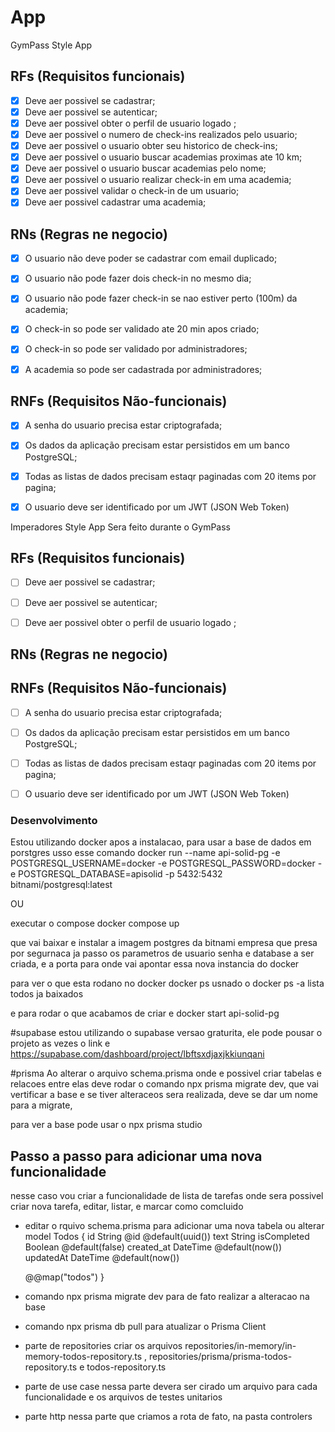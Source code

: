 # App

GymPass Style App

## RFs (Requisitos funcionais) 

- [x] Deve aer possivel se cadastrar;
- [x] Deve aer possivel se autenticar;
- [x] Deve aer possivel obter o perfil de usuario logado ;
- [x] Deve aer possivel o numero de check-ins realizados pelo usuario;
- [x] Deve aer possivel o usuario obter seu historico de check-ins;
- [x] Deve aer possivel o usuario buscar academias proximas ate 10 km;
- [x] Deve aer possivel o usuario buscar academias pelo nome;
- [x] Deve aer possivel o usuario realizar check-in em uma academia;
- [x] Deve aer possivel validar o check-in de um usuario;
- [x] Deve aer possivel cadastrar uma academia;

## RNs (Regras ne negocio)

- [x] O usuario não deve poder se cadastrar com email duplicado;
- [x] O usuario não pode fazer dois check-in no mesmo dia;
- [x] O usuario não pode fazer check-in se nao estiver perto (100m) da academia;
- [x] O check-in so pode ser validado ate 20 min apos criado;
- [x] O check-in so pode ser validado por administradores;
- [x] A academia so pode ser cadastrada por administradores;



## RNFs (Requisitos Não-funcionais) 

- [x] A senha do usuario precisa estar criptografada;
- [x] Os dados da aplicação precisam estar persistidos em um banco PostgreSQL;
- [x] Todas as listas de dados precisam estaqr paginadas com 20 items por pagina;
- [x] O usuario deve ser identificado por um JWT (JSON Web Token)



Imperadores Style App
Sera feito durante o GymPass

## RFs (Requisitos funcionais) 

- [ ] Deve aer possivel se cadastrar;
- [ ] Deve aer possivel se autenticar;
- [ ] Deve aer possivel obter o perfil de usuario logado ;


## RNs (Regras ne negocio)

## RNFs (Requisitos Não-funcionais) 

- [ ] A senha do usuario precisa estar criptografada;
- [ ] Os dados da aplicação precisam estar persistidos em um banco PostgreSQL;
- [ ] Todas as listas de dados precisam estaqr paginadas com 20 items por pagina;
- [ ] O usuario deve ser identificado por um JWT (JSON Web Token)





### Desenvolvimento 

Estou utilizando docker 
apos a instalacao, para usar a base de dados em porstgres usso esse comando 
docker run --name api-solid-pg -e POSTGRESQL_USERNAME=docker -e POSTGRESQL_PASSWORD=docker -e POSTGRESQL_DATABASE=apisolid -p 5432:5432 bitnami/postgresql:latest

OU

executar o compose 
docker compose up 

que vai baixar e instalar a imagem postgres da bitnami empresa que presa por segurnaca
ja passo os parametros de usuario senha e database a ser criada, e a porta para onde vai apontar essa nova instancia do docker 

para ver o que esta rodano no docker 
docker ps 
usnado o docker ps -a lista todos ja baixados 

e para rodar o que acabamos de criar e 
docker start api-solid-pg

#supabase
estou utilizando o supabase versao graturita,
ele pode pousar o projeto as vezes 
o link e https://supabase.com/dashboard/project/lbftsxdjaxjkkiunqani


#prisma 
Ao alterar o arquivo schema.prisma onde e possivel criar tabelas e relacoes entre elas 
deve rodar o comando 
npx prisma migrate dev, que vai vertificar a base e se tiver alteraceos sera realizada, deve se dar um nome para a migrate, 

para ver a base pode usar o npx prisma studio


## Passo a passo para adicionar uma nova funcionalidade 
nesse caso vou criar a funcionalidade de lista de tarefas
onde sera possivel criar nova tarefa, editar, listar, e marcar como comcluido

- editar o rquivo schema.prisma para adicionar uma nova tabela ou alterar 
model Todos {
  id          String   @id @default(uuid())
  text        String
  isCompleted Boolean  @default(false)
  created_at  DateTime @default(now())
  updatedAt   DateTime @default(now())

  @@map("todos")
}

- comando npx prisma migrate dev para de fato realizar a alteracao na base 
- comando npx prisma db pull para atualizar o  Prisma Client

- parte de repositories criar os arquivos repositories/in-memory/in-memory-todos-repository.ts 
, repositories/prisma/prisma-todos-repository.ts e todos-repository.ts


- parte de use case 
nessa parte devera ser cirado um arquivo para cada funcionalidade e os arquivos de testes unitarios

- parte http
nessa parte que criamos a rota de fato, na pasta controlers 
